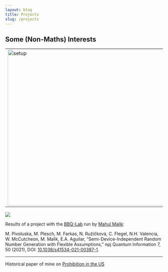 ```yaml
---
layout: blog
title: Projects
slug: /projects
---
```



## Some (Non-Maths) Interests 

<table>
<tr>
    <td><img src="laser.png" alt="setup" width="500"/></td>
    <td>Results of a project with the [BBQ-Lab](https://bbqlab.org/) run by [Mahul Malik](https://mehulmalik.com/):

M. Pivoluska, M. Plesch, M. Farkas, N. Ružičková, C. Flegel, N.H. Valencia, W. McCutcheon, M. Malik, E.A. Aguilar, “Semi-Device-Independent Random Number Generation with Flexible Assumptions,” npj Quantum Information 7, 50 (2021), DOI: [10.1038/s41534-021-00387-1](https://www.nature.com/articles/s41534-021-00387-1).
</td>
</tr>
</table>

![](laser.png)

Results of a project with the [BBQ-Lab](https://bbqlab.org/) run by [Mahul Malik](https://mehulmalik.com/):

M. Pivoluska, M. Plesch, M. Farkas, N. Ružičková, C. Flegel, N.H. Valencia, W. McCutcheon, M. Malik, E.A. Aguilar, “Semi-Device-Independent Random Number Generation with Flexible Assumptions,” npj Quantum Information 7, 50 (2021), DOI: [10.1038/s41534-021-00387-1](https://www.nature.com/articles/s41534-021-00387-1).

---

Historical paper of mine on [Prohibition in the US](/Seminararbeit.pdf)

